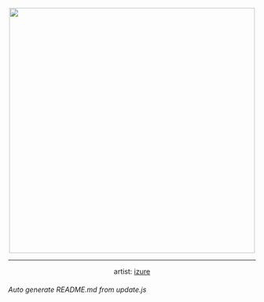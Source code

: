 
<p align="center">
  <img width="500" src="https://nekos.best/api/v2/neko/0633.png">
  <hr/>
  <center>
    artist: <a href="https://www.pixiv.net/en/artworks/94798562">izure</a>
  </center>
</p>


###### Auto generate README.md from update.js

